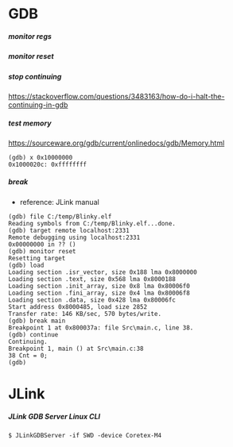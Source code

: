 # GDB
##### monitor regs
##### monitor reset
##### stop continuing
https://stackoverflow.com/questions/3483163/how-do-i-halt-the-continuing-in-gdb

##### test memory
https://sourceware.org/gdb/current/onlinedocs/gdb/Memory.html
```
(gdb) x 0x10000000
0x1000020c:	0xffffffff
```

##### break
* reference: JLink manual
```
(gdb) file C:/temp/Blinky.elf
Reading symbols from C:/temp/Blinky.elf...done.
(gdb) target remote localhost:2331
Remote debugging using localhost:2331
0x00000000 in ?? ()
(gdb) monitor reset
Resetting target
(gdb) load
Loading section .isr_vector, size 0x188 lma 0x8000000
Loading section .text, size 0x568 lma 0x8000188
Loading section .init_array, size 0x8 lma 0x80006f0
Loading section .fini_array, size 0x4 lma 0x80006f8
Loading section .data, size 0x428 lma 0x80006fc
Start address 0x8000485, load size 2852
Transfer rate: 146 KB/sec, 570 bytes/write.
(gdb) break main
Breakpoint 1 at 0x800037a: file Src\main.c, line 38.
(gdb) continue
Continuing.
Breakpoint 1, main () at Src\main.c:38
38 Cnt = 0;
(gdb)
```

# JLink
##### JLink GDB Server Linux CLI
```
$ JLinkGDBServer -if SWD -device Coretex-M4
```
